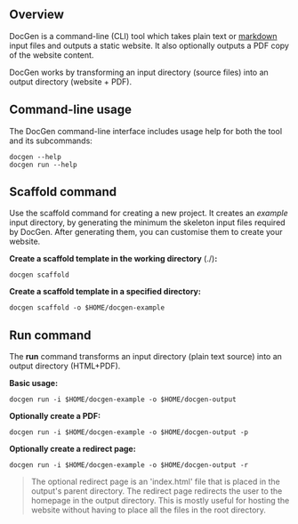 ﻿Overview
--------

DocGen is a command-line (CLI) tool which takes plain text or [markdown](https://www.markdownguide.org/) input files and
outputs a static website. It also optionally outputs a PDF copy of the website content.

DocGen works by transforming an input directory (source files) into an output directory (website + PDF).

Command-line usage
------------------

The DocGen command-line interface includes usage help for both the tool and its subcommands:

	docgen --help
	docgen run --help

Scaffold command
----------------

Use the scaffold command for creating a new project. It creates an *example* input directory, by generating the minimum
the skeleton input files required by DocGen. After generating them, you can customise them to create your website.

**Create a scaffold template in the working directory** (./)**:**

	docgen scaffold

**Create a scaffold template in a specified directory:**

	docgen scaffold -o $HOME/docgen-example

Run command
-----------

The **run** command transforms an input directory (plain text source) into an output directory (HTML+PDF).

**Basic usage:**

	docgen run -i $HOME/docgen-example -o $HOME/docgen-output

**Optionally create a PDF:**

	docgen run -i $HOME/docgen-example -o $HOME/docgen-output -p

**Optionally create a redirect page:**

	docgen run -i $HOME/docgen-example -o $HOME/docgen-output -r

> The optional redirect page is an 'index.html' file that is placed in the output's parent directory. The redirect page
redirects the user to the homepage in the output directory. This is mostly useful for hosting the website without having
to place all the files in the root directory.